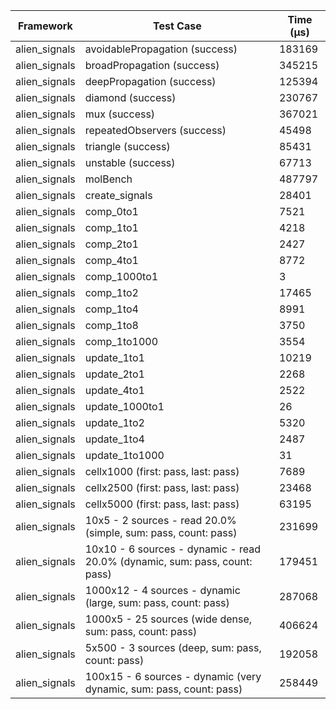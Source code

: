 | Framework | Test Case | Time (μs) |
| --- | --- | --- |
| alien_signals | avoidablePropagation (success) | 183169 |
| alien_signals | broadPropagation (success) | 345215 |
| alien_signals | deepPropagation (success) | 125394 |
| alien_signals | diamond (success) | 230767 |
| alien_signals | mux (success) | 367021 |
| alien_signals | repeatedObservers (success) | 45498 |
| alien_signals | triangle (success) | 85431 |
| alien_signals | unstable (success) | 67713 |
| alien_signals | molBench | 487797 |
| alien_signals | create_signals | 28401 |
| alien_signals | comp_0to1 | 7521 |
| alien_signals | comp_1to1 | 4218 |
| alien_signals | comp_2to1 | 2427 |
| alien_signals | comp_4to1 | 8772 |
| alien_signals | comp_1000to1 | 3 |
| alien_signals | comp_1to2 | 17465 |
| alien_signals | comp_1to4 | 8991 |
| alien_signals | comp_1to8 | 3750 |
| alien_signals | comp_1to1000 | 3554 |
| alien_signals | update_1to1 | 10219 |
| alien_signals | update_2to1 | 2268 |
| alien_signals | update_4to1 | 2522 |
| alien_signals | update_1000to1 | 26 |
| alien_signals | update_1to2 | 5320 |
| alien_signals | update_1to4 | 2487 |
| alien_signals | update_1to1000 | 31 |
| alien_signals | cellx1000 (first: pass, last: pass) | 7689 |
| alien_signals | cellx2500 (first: pass, last: pass) | 23468 |
| alien_signals | cellx5000 (first: pass, last: pass) | 63195 |
| alien_signals | 10x5 - 2 sources - read 20.0% (simple, sum: pass, count: pass) | 231699 |
| alien_signals | 10x10 - 6 sources - dynamic - read 20.0% (dynamic, sum: pass, count: pass) | 179451 |
| alien_signals | 1000x12 - 4 sources - dynamic (large, sum: pass, count: pass) | 287068 |
| alien_signals | 1000x5 - 25 sources (wide dense, sum: pass, count: pass) | 406624 |
| alien_signals | 5x500 - 3 sources (deep, sum: pass, count: pass) | 192058 |
| alien_signals | 100x15 - 6 sources - dynamic (very dynamic, sum: pass, count: pass) | 258449 |
